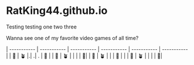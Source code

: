 # RatKing44.github.io

Testing testing one two three

Wanna see one of my favorite video games of all time?


| ----------- | ----------- | ----------- | ----------- | ----------- | ----------- |
| 🌻 | 🪴 |.| .| . | 🧟 |
| 🌻 | 🪴 | | | | 🧟|
| 🌻 | 🪴 | | | 🧟 | |
| 🌻 | 🪴 | | | | 🧟|
